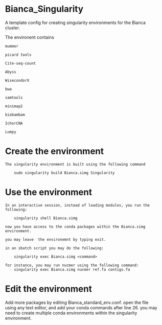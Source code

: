 # Bianca_Singularity
A template config for creating singularity environments for the Bianca cluster.

The environent contains 

	mummer

	picard tools

	Cite-seq-count

	Abyss

	WisecondorX

	bwa

	samtools

	minimap2

	biobambam

	IchorCNA
	
	Lumpy

# Create the environment

	The singularity environment is built using the following command

		sudo singularity build Bianca.simg Singularity


# Use the environment

	In an interactive session, instead of loading modules, you run the  following:

		singularity shell Bianca.simg

	now you have access to the conda packages within the Bianca.simg environment.
	
	you may leave  the environemnt by typing exit.

    in an sbatch script you may do the following:

        singularity exec Bianca.simg <command>

    for instance, you may run nucmer using the following command:
        singularity exec Bianca.simg nucmer ref.fa contigs.fa


# Edit the  environment

Add more packages by editing Bianca_standard_env.conf. open the file using any text editor, and add your conda commands
after line 26. you may need to create multiple conda environments within the singularity environment.
